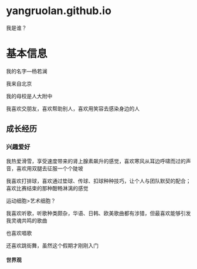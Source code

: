 # yangruolan.github.io
<!DOCTYPE html>
<html lang="zh-cn">
 <head>
  <meta charest="utf-8"/>
  我是谁？
  <link href="C:\Users\86152\Desktop\html5up-future-imperfect"rel="stylesheet"type="text/css"/>
 </head>
 <body>
  <h1>基本信息</h1>
   <p>我的名字—杨若澜</p>
   <p>我来自北京</p>
   <p>我的母校是人大附中</p>
   <p>我喜欢交朋友，喜欢帮助别人，喜欢用笑容去感染身边的人</p>
  <h2>成长经历</h2>
   
  <h3>兴趣爱好</h3>
   <p>我热爱滑雪，享受速度带来的肾上腺素飙升的感觉，喜欢寒风从耳边呼啸而过的声音，喜欢用双腿去征服一个个陡坡</P>
   <p>我喜欢打排球，喜欢通过垫球、传球、扣球种种技巧，让个人与团队默契的配合；喜欢比赛结束的那种酣畅淋漓的感觉</P>
   <p>运动细胞>艺术细胞？</p>
   <p>我喜欢听歌，听歌种类颇杂，华语、日韩、欧美歌曲都有涉猎，但最喜欢能够引发我灵魂共鸣的歌曲</P>
   <p>也喜欢唱歌</P>
   <p>还喜欢跳街舞，虽然这个假期才刚刚入门</P>
  <h4>世界观</h4>
  <p></p>
  
 </body>
  

